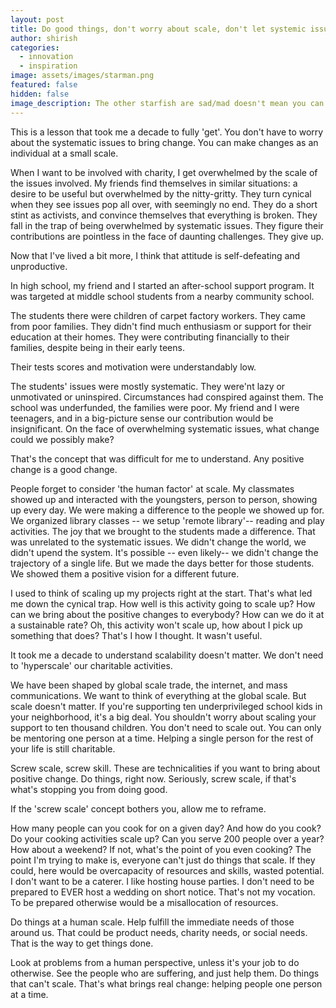 ```yaml
---
layout: post
title: Do good things, don't worry about scale, don't let systemic issues stop you
author: shirish
categories:
  - innovation
  - inspiration
image: assets/images/starman.png
featured: false
hidden: false
image_description: The other starfish are sad/mad doesn't mean you can't help the one starfish you are helping. Lovingly hand-crafted on my Kindle Scribe.
---
```


This is a lesson that took me a decade to fully 'get'. You don't have to worry about the systematic issues to bring change. You can make changes as an individual at a small scale.

When I want to be involved with charity, I get overwhelmed by the scale of the issues involved. My friends find themselves in similar situations:  a desire to be useful but overwhelmed by the nitty-gritty. They turn  cynical when they see issues pop all over, with seemingly no end. They do a short stint as activists, and convince themselves that everything is broken. They fall in the trap of being overwhelmed by systematic issues. They figure their contributions are pointless in the face of daunting challenges. They give up.

Now that I've lived a bit more, I think that attitude is self-defeating and unproductive.

In high school, my friend and I started an after-school support program. It was targeted at middle school students from a nearby community school.

The students there were children of carpet factory workers. They came from poor families. They didn't find much enthusiasm or support for their education at their homes. They were  contributing financially to their families, despite being in their early teens.

 Their tests scores and motivation were understandably low.

The students' issues were mostly systematic. They were'nt lazy or unmotivated or uninspired. Circumstances had conspired against them. The school was underfunded, the families were poor. My friend and I were teenagers, and in a big-picture sense our contribution would be insignificant. On the face of overwhelming systematic issues, what change could we possibly make?

That's the concept that was difficult for me to understand. Any positive change is a good change.

People  forget to consider 'the human factor' at scale. My classmates showed up and interacted with the youngsters, person to person, showing up every day. We were making a difference to the people we showed up for. We organized library classes -- we setup 'remote library'-- reading and play activities. The joy that we brought to the students made a difference. That was unrelated to the systematic issues. We didn't change the world, we didn't upend the system. It's possible -- even likely-- we didn't change the trajectory of a single life. But we made the days better for those students. We showed them a positive vision for a different future.

I used to think of scaling up my projects right at the start. That's what led me down the cynical trap. How well is this activity going to scale up? How can we bring about the positive changes to everybody? How can we do it at a sustainable rate? Oh, this activity won't scale up, how about I pick up something that does? That's I how I thought. It wasn't useful.

It took me a decade to understand scalability doesn't matter. We don't need to 'hyperscale' our charitable activities.

We have been shaped by global scale trade, the internet, and mass communications. We want to think of everything at the global scale. But scale doesn't matter. If you're supporting ten underprivileged school kids in your neighborhood, it's a big deal. You shouldn't worry about scaling your support to ten thousand children. You don't need to scale out. You can only be mentoring one person at a time. Helping a single person for the rest of your life is still charitable.

Screw scale, screw skill. These are technicalities if you want to bring about positive change. Do things, right now. Seriously, screw scale, if that's what's stopping you from doing good.

If the 'screw scale' concept bothers you, allow me to reframe.

How many people can you cook for on a given day? And how  do you cook? Do your cooking activities scale up? Can you serve 200 people over a year? How about a weekend? If not, what's the point of you even cooking? The point I'm trying to make is, everyone can't just do things that scale. If they could, here would be overcapacity of resources and skills, wasted potential. I don't want to be a caterer. I like hosting house parties. I don't need to be prepared to EVER host a wedding on short notice. That's not my vocation. To be prepared otherwise would be a misallocation of resources.

Do things at a human scale. Help fulfill the immediate needs of those around us. That could be product needs, charity needs, or social needs. That is the way to get things done. 

Look at problems from a human perspective, unless it's your job to do otherwise. See the people who are suffering, and just help them. Do things that can't scale. That's what brings real change: helping people one person at a time.